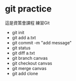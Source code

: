 # git practice

這是資策會課程
練習Git

- git init
- git add a.txt
- git commit -m "add message"
- git status
- git diff a.txt
- git branch canvas
- git checkout canvas
- git merge canvas
- git add clone